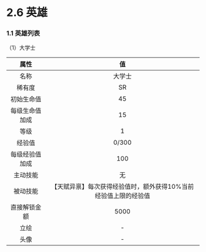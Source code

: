 # 2.6 英雄

### 1.1 英雄列表

（1）大学士

|      属性      |                              值                              |
| :------------: | :----------------------------------------------------------: |
|      名称      |                            大学士                            |
|     稀有度     |                              SR                              |
|   初始生命值   |                              45                              |
| 每级生命值加成 |                              15                              |
|      等级      |                              1                               |
|     经验值     |                            0/300                             |
| 每级经验值加成 |                             100                              |
|    主动技能    |                              无                              |
|    被动技能    | 【天赋异禀】每次获得经验值时，额外获得10%当前经验值上限的经验值 |
|  直接解锁金额  |                             5000                             |
|      立绘      |                              -                               |
|      头像      |                              -                               |

